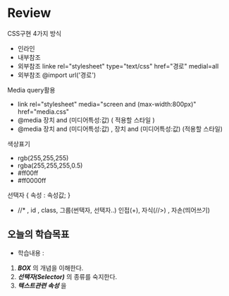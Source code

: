 # Review
CSS구현 4가지 방식
- 인라인
- 내부참조
- 외부참조 linke rel="stylesheet" type="text/css" href="경로" medial=all
- 외부참조 @import url('경로')

Media query활용
- link rel="stylesheet" media="screen and (max-width:800px)" href="media.css"
- @media 장치 and (미디어특성:값) ( 적용할 스타일 )
- @media 장치 and (미디어특성:값) , 장치 and (미디어특성:값) (적용할 스타일)

색상표기
- rgb(255,255,255)
- rgba(255,255,255,0.5)
- #ff00ff
- #ff0000ff

선택자 { 속성 : 속성값; }
- //* , id , class, 그룹(썬택자, 선택자..) 인접(+), 자식(//>) , 자손(띄어쓰기)

## 오늘의 학습목표
- 학습내용 :
1) ***BOX*** 의 개념을 이해한다.
2) ***선택자(Selector)*** 의 종류를 숙지한다.
3) ***텍스트관련 속성*** 을 
